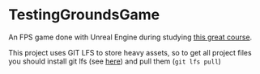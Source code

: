 # TestingGroundsGame
An FPS game done with Unreal Engine during studying [this great course](https://www.udemy.com/unrealcourse/).

This project uses GIT LFS to store heavy assets, so to get all project files you should install git lfs (see [here](https://github.com/git-lfs/git-lfs/wiki/Installation))
and pull them (``` git lfs pull ```)
